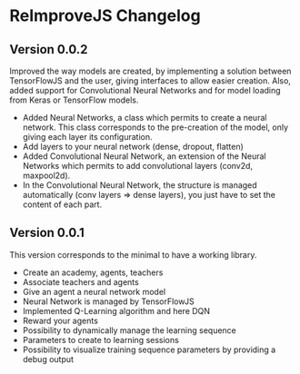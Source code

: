 ReImproveJS Changelog
========================

Version 0.0.2
----------------------
Improved the way models are created, by implementing a solution between TensorFlowJS and the user, giving 
interfaces to allow easier creation. Also, added support for Convolutional Neural Networks and for model loading
from Keras or TensorFlow models.
* Added Neural Networks, a class which permits to create a neural network. This class corresponds to
the pre-creation of the model, only giving each layer its configuration. 
* Add layers to your neural network (dense, dropout, flatten)
* Added Convolutional Neural Network, an extension of the Neural Networks which permits to add 
convolutional layers (conv2d, maxpool2d).
* In the Convolutional Neural Network, the structure is managed automatically (conv layers => dense layers), you
just have to set the content of each part.


Version 0.0.1
----------------------
This version corresponds to the minimal to have a working library.
* Create an academy, agents, teachers
* Associate teachers and agents
* Give an agent a neural network model
* Neural Network is managed by TensorFlowJS
* Implemented Q-Learning algorithm and here DQN
* Reward your agents
* Possibility to dynamically manage the learning sequence
* Parameters to create to learning sessions
* Possibility to visualize training sequence parameters by providing a debug output